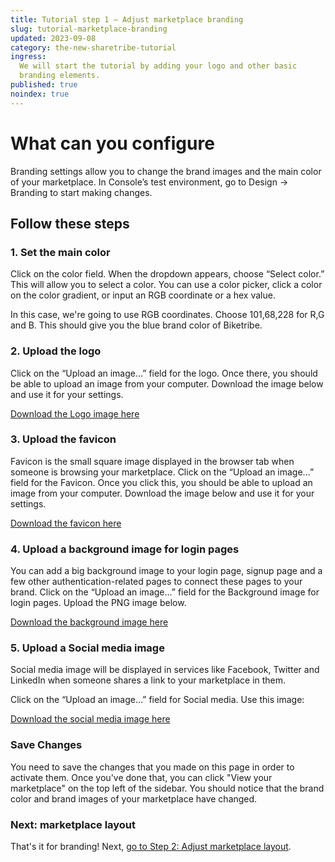 ```yaml
---
title: Tutorial step 1 – Adjust marketplace branding
slug: tutorial-marketplace-branding
updated: 2023-09-08
category: the-new-sharetribe-tutorial
ingress:
  We will start the tutorial by adding your logo and other basic
  branding elements.
published: true
noindex: true
---
```


# What can you configure

Branding settings allow you to change the brand images and the main
color of your marketplace. In Console’s test environment, go to Design →
Branding to start making changes.

## Follow these steps

### 1. Set the main color

Click on the color field. When the dropdown appears, choose “Select
color.” This will allow you to select a color. You can use a color
picker, click a color on the color gradient, or input an RGB coordinate
or a hex value.

In this case, we're going to use RGB coordinates. Choose 101,68,228 for
R,G and B. This should give you the blue brand color of Biketribe.

### 2. Upload the logo

Click on the “Upload an image...” field for the logo. Once there, you
should be able to upload an image from your computer. Download the image
below and use it for your settings.

[Download the Logo image here](/tutorial-assets/tns/biketribe-logo-576x108.png)

### 3. Upload the favicon

Favicon is the small square image displayed in the browser tab when
someone is browsing your marketplace. Click on the “Upload an image...”
field for the Favicon. Once you click this, you should be able to upload
an image from your computer. Download the image below and use it for
your settings.

[Download the favicon here](/tutorial-assets/tns/biketribe-favicon.png)

### 4. Upload a background image for login pages

You can add a big background image to your login page, signup page and a
few other authentication-related pages to connect these pages to your
brand. Click on the “Upload an image...” field for the Background image
for login pages. Upload the PNG image below.

[Download the background image here](/tutorial-assets/tns/biketribe-brandImage-1500-darken.png)

### 5. Upload a Social media image

Social media image will be displayed in services like Facebook, Twitter
and LinkedIn when someone shares a link to your marketplace in them.

Click on the “Upload an image...” field for Social media. Use this
image:

[Download the social media image here](/tutorial-assets/tns/biketribe-facebook-sharing-1200x630.png)

### Save Changes

You need to save the changes that you made on this page in order to
activate them. Once you've done that, you can click "View your
marketplace" on the top left of the sidebar. You should notice that the
brand color and brand images of your marketplace have changed.

### Next: marketplace layout

That's it for branding! Next,
[go to Step 2: Adjust marketplace layout](/the-new-sharetribe/tutorial-marketplace-layout/).
